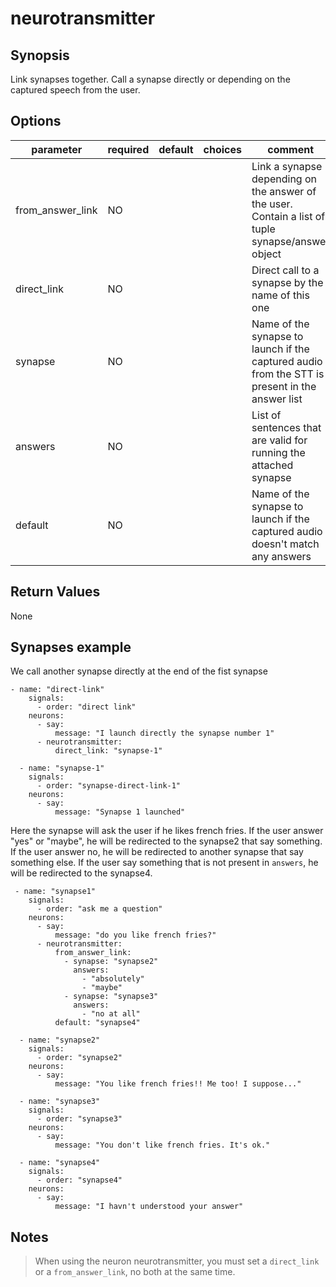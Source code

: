 # neurotransmitter

## Synopsis

Link synapses together. Call a synapse directly or depending on the captured speech from the user.

## Options

| parameter        | required | default | choices | comment                                                                                           |
|------------------|----------|---------|---------|---------------------------------------------------------------------------------------------------|
| from_answer_link | NO       |         |         | Link a synapse depending on the answer of the user. Contain a list of tuple synapse/answer object |
| direct_link      | NO       |         |         | Direct call to a synapse by the name of this one                                                  |
| synapse          | NO       |         |         | Name of the synapse to launch if the captured audio from the STT is present in the answer list    |
| answers          | NO       |         |         | List of sentences that are valid for running the attached synapse                                 |
| default          | NO       |         |         | Name of the synapse to launch if the captured audio doesn't match any answers                     |

## Return Values

None

## Synapses example

We call another synapse directly at the end of the fist synapse
```
- name: "direct-link"
    signals:
      - order: "direct link"
    neurons:
      - say:
          message: "I launch directly the synapse number 1"
      - neurotransmitter:
          direct_link: "synapse-1"

  - name: "synapse-1"
    signals:
      - order: "synapse-direct-link-1"
    neurons:
      - say:
          message: "Synapse 1 launched"
```


Here the synapse will ask the user if he likes french fries. If the user answer "yes" or "maybe", he will be redirected to the synapse2 that say something.
If the user answer no, he will be redirected to another synapse that say something else.
If the user say something that is not present in `answers`, he will be redirected to the synapse4.

```
 - name: "synapse1"
    signals:
      - order: "ask me a question"
    neurons:
      - say:
          message: "do you like french fries?"
      - neurotransmitter:
          from_answer_link:
            - synapse: "synapse2"
              answers:
                - "absolutely"
                - "maybe"
            - synapse: "synapse3"
              answers:
                - "no at all"
          default: "synapse4"

  - name: "synapse2"
    signals:
      - order: "synapse2"
    neurons:
      - say:
          message: "You like french fries!! Me too! I suppose..."

  - name: "synapse3"
    signals:
      - order: "synapse3"
    neurons:
      - say:
          message: "You don't like french fries. It's ok."
      
  - name: "synapse4"
    signals:
      - order: "synapse4"
    neurons:
      - say:
          message: "I havn't understood your answer"
```

## Notes
> When using the neuron neurotransmitter, you must set a `direct_link` or a `from_answer_link`, no both at the same time.

